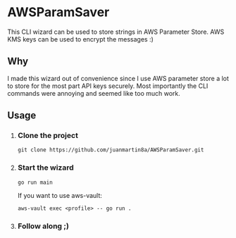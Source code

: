 # AWSParamSaver
This CLI wizard can be used to store strings in AWS Parameter Store. AWS KMS keys can be used to encrypt the messages :)

## Why
I made this wizard out of convenience since I use AWS parameter store a lot to store for the most part API keys securely. Most importantly the CLI commands were annoying and seemed like too much work.

## Usage
1. ### Clone the project
    `git clone https://github.com/juanmartin8a/AWSParamSaver.git`

2. ### Start the wizard
    `go run main`

    If you want to use aws-vault:

    `aws-vault exec <profile> -- go run .`

3. ### Follow along ;)
